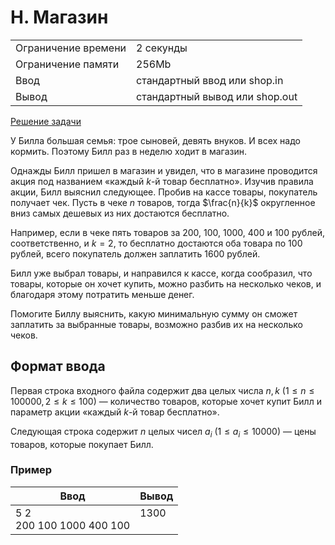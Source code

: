 # H. Магазин

<table>
    <tr>
        <td>Ограничение времени</td>
        <td>2 секунды</td>
    </tr>
    <tr>
        <td>Ограничение памяти</td>
        <td>256Mb</td>
    </tr>
    <tr>
        <td>Ввод</td>
        <td>стандартный ввод или shop.in</td>
    </tr>
    <tr>
        <td>Вывод</td>
        <td>стандартный вывод или shop.out</td>
    </tr>
</table>

[Решение задачи](./solution.cpp)

У Билла большая семья: трое сыновей, девять внуков. И всех надо кормить. Поэтому Билл раз в неделю ходит в магазин.

Однажды Билл пришел в магазин и увидел, что в магазине проводится акция под названием «каждый $k$-й товар бесплатно». Изучив правила акции, Билл выяснил следующее. Пробив на кассе товары, покупатель получает чек. Пусть в чеке $n$ товаров, тогда $\frac{n}{k}$ округленное вниз самых дешевых из них достаются бесплатно.

Например, если в чеке пять товаров за 200, 100, 1000, 400 и 100 рублей, соответственно, и $k = 2$, то бесплатно достаются оба товара по 100 рублей, всего покупатель должен заплатить 1600 рублей.

Билл уже выбрал товары, и направился к кассе, когда сообразил, что товары, которые он хочет купить, можно разбить на несколько чеков, и благодаря этому потратить меньше денег.

Помогите Биллу выяснить, какую минимальную сумму он сможет заплатить за выбранные товары, возможно разбив их на несколько чеков.


## Формат ввода

Первая строка входного файла содержит два целых числа $n, k$ $(1 \leq n \leq 100 000, 2 \leq k \leq 100)$ — количество товаров, которые хочет купит Билл и параметр акции «каждый $k$-й товар бесплатно».

Следующая строка содержит $n$ целых чисел $a_i$ $(1 \leq a_i \leq 10 000)$ — цены товаров, которые покупает Билл.


### Пример

| Ввод | Вывод |
| -- | -- |
| 5 2<br>200 100 1000 400 100 | 1300<br><br>|
